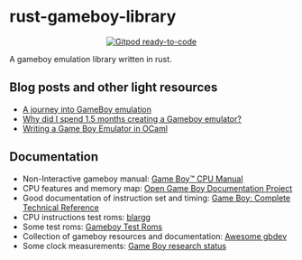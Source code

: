 # rust-gameboy-library

<p align="center">
  <a href="https://gitpod.io/from-referrer/">
    <img src="https://img.shields.io/badge/Gitpod-ready--to--code-908a85?logo=gitpod" alt="Gitpod ready-to-code" />
  </a>
</p>

A gameboy emulation library written in rust.

## Blog posts and other light resources

- [A journey into GameBoy emulation](https://robertovaccari.com/blog/2020_09_26_gameboy/)
- [Why did I spend 1.5 months creating a Gameboy emulator?](https://blog.rekawek.eu/2017/02/09/coffee-gb/)
- [Writing a Game Boy Emulator in OCaml](https://linoscope.github.io/writing-a-game-boy-emulator-in-ocaml/)

## Documentation

- Non-Interactive gameboy manual: [Game Boy™ CPU Manual](http://marc.rawer.de/Gameboy/Docs/GBCPUman.pdf)
- CPU features and memory map: [Open Game Boy Documentation Project](https://mgba-emu.github.io/gbdoc/#cpu)
- Good documentation of instruction set and timing: [Game Boy: Complete Technical Reference](https://gekkio.fi/files/gb-docs/gbctr.pdf)
- CPU instructions test roms: [blargg](https://github.com/retrio/gb-test-roms/tree/master/cpu_instrs)
- Some test roms: [Gameboy Test Roms](https://github.com/c-sp/gameboy-test-roms)
- Collection of gameboy resources and documentation: [Awesome gbdev](https://github.com/gbdev/awesome-gbdev)
- Some clock measurements: [Game Boy research status](https://gekkio.fi/blog/2017/game-boy-research-status/)
